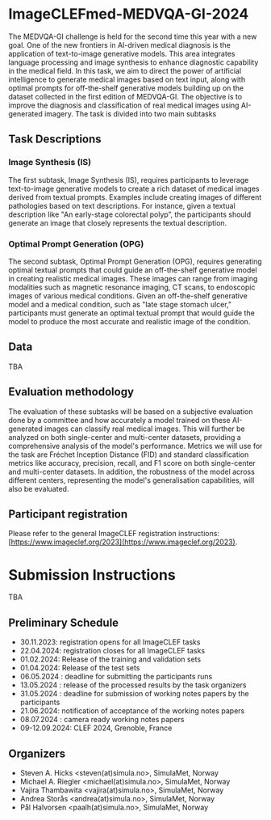 # ImageCLEFmed-MEDVQA-GI-2024
The MEDVQA-GI challenge is held for the second time this year with a new goal. One of the new frontiers in AI-driven medical diagnosis is the application of text-to-image generative models. This area integrates language processing and image synthesis to enhance diagnostic capability in the medical field. In this task, we aim to direct the power of artificial intelligence to generate medical images based on text input, along with optimal prompts for off-the-shelf generative models building up on the dataset collected in the first edition of MEDVQA-GI. The objective is to improve the diagnosis and classification of real medical images using AI-generated imagery. The task is divided into two main subtasks


## Task Descriptions

### Image Synthesis (IS)
The first subtask, Image Synthesis (IS), requires participants to leverage text-to-image generative models to create a rich dataset of medical images derived from textual prompts. Examples include creating images of different pathologies based on text descriptions. For instance, given a textual description like "An early-stage colorectal polyp”, the participants should generate an image that closely represents the textual description.

### Optimal Prompt Generation (OPG)
The second subtask, Optimal Prompt Generation (OPG), requires generating optimal textual prompts that could guide an off-the-shelf generative model in creating realistic medical images. These images can range from imaging modalities such as magnetic resonance imaging, CT scans, to endoscopic images of various medical conditions. Given an off-the-shelf generative model and a medical condition, such as "late stage stomach ulcer," participants must generate an optimal textual prompt that would guide the model to produce the most accurate and realistic image of the condition.

## Data
TBA

## Evaluation methodology
The evaluation of these subtasks will be based on a subjective evaluation done by a committee and how accurately a model trained on these AI-generated images can classify real medical images. This will further be analyzed on both single-center and multi-center datasets, providing a comprehensive analysis of the model's performance. Metrics we will use for the task are Fréchet Inception Distance (FID) and standard classification metrics like accuracy, precision, recall, and F1 score on both single-center and multi-center datasets. In addition, the robustness of the model across different centers, representing the model's generalisation capabilities, will also be evaluated.

## Participant registration
Please refer to the general ImageCLEF registration instructions: [https://www.imageclef.org/2023](https://www.imageclef.org/2023).

# Submission Instructions
TBA

## Preliminary Schedule
* 30.11.2023: registration opens for all ImageCLEF tasks
* 22.04.2024: registration closes for all ImageCLEF tasks
* 01.02.2024: Release of the training and validation sets
* 01.04.2024: Release of the test sets
* 06.05.2024 : deadline for submitting the participants runs
* 13.05.2024 : release of the processed results by the task organizers
* 31.05.2024 : deadline for submission of working notes papers by the participants
* 21.06.2024: notification of acceptance of the working notes papers
* 08.07.2024 : camera ready working notes papers
* 09-12.09.2024: CLEF 2024, Grenoble, France

## Organizers

* Steven A. Hicks <steven(at)simula.no>, SimulaMet, Norway
* Michael A. Riegler <michael(at)simula.no>, SimulaMet, Norway
* Vajira Thambawita  <vajira(at)simula.no>, SimulaMet, Norway
* Andrea Storås <andrea(at)simula.no>, SimulaMet, Norway
* Pål Halvorsen <paalh(at)simula.no>, SimulaMet, Norway
